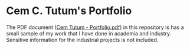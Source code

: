 # Cem C. Tutum's Portfolio 

The PDF document ([Cem Tutum - Portfolio.pdf](Cem-Tutum_Portfolio.pdf)) in this repository is has a small sample of my work that I have done in academia and industry.
Sensitive information for the industrial projects is not included.
